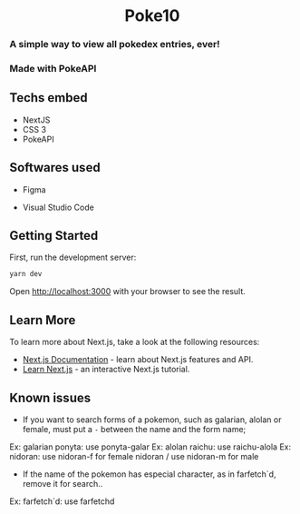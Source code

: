 <h1 align="center">Poke10</h1>

### A simple way to view all pokedex entries, ever!

### Made with PokeAPI

## Techs embed

- NextJS
- CSS 3
- PokeAPI

## Softwares used

- Figma

- Visual Studio Code

## Getting Started

First, run the development server:

```bash
yarn dev
```

Open [http://localhost:3000](http://localhost:3000) with your browser to see the result.

## Learn More

To learn more about Next.js, take a look at the following resources:

- [Next.js Documentation](https://nextjs.org/docs) - learn about Next.js features and API.
- [Learn Next.js](https://nextjs.org/learn) - an interactive Next.js tutorial.

## Known issues

- If you want to search forms of a pokemon, such as galarian, alolan or female, must put a `-` between the name and the form name;

Ex: galarian ponyta: use ponyta-galar
Ex: alolan raichu: use raichu-alola
Ex: nidoran: use nidoran-f for female nidoran / use nidoran-m for male 

- If the name of the pokemon has especial character, as in farfetch`d, remove it for search..

Ex: farfetch`d: use farfetchd
